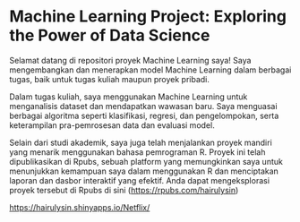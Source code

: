 # Machine Learning Project: Exploring the Power of Data Science

Selamat datang di repositori proyek Machine Learning saya! Saya mengembangkan dan menerapkan model Machine Learning dalam berbagai tugas, baik untuk tugas kuliah maupun proyek pribadi.

Dalam tugas kuliah, saya menggunakan Machine Learning untuk menganalisis dataset dan mendapatkan wawasan baru. Saya menguasai berbagai algoritma seperti klasifikasi, regresi, dan pengelompokan, serta keterampilan pra-pemrosesan data dan evaluasi model.

Selain dari studi akademik, saya juga telah menjalankan proyek mandiri yang menarik menggunakan bahasa pemrograman R. Proyek ini telah dipublikasikan di Rpubs, sebuah platform yang memungkinkan saya untuk menunjukkan kemampuan saya dalam menggunakan R dan menciptakan laporan dan dasbor interaktif yang efektif. Anda dapat mengeksplorasi proyek tersebut di Rpubs di sini (https://rpubs.com/hairulysin)

https://hairulysin.shinyapps.io/Netflix/
